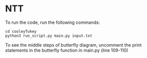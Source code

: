 # NTT
To run the code, run the following commands:
```
cd cooleyTukey
python3 run_script.py main.py input.txt
```

To see the middle steps of butterfly diagram, uncomment the print statements in the butterfly function in main.py (line 109-110)